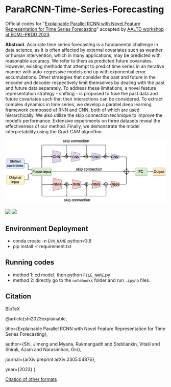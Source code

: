 # ParaRCNN-Time-Series-Forecasting
Official codes for "[Explainable Parallel RCNN with Novel Feature Representation for Time Series Forecasting](https://arxiv.org/abs/2305.04876)" accepted by [AALTD workshop at ECML-PKDD 2023](https://ecml-aaltd.github.io/aaltd2023/).

<strong>Abstract</strong>. Accurate time series forecasting is a fundamental challenge in data science, as it is often affected by external covariates such as weather
or human intervention, which in many applications, may be predicted with reasonable accuracy. We refer to them as predicted future covariates.
However, existing methods that attempt to predict time series in an iterative manner with auto-regressive models end up with exponential
error accumulations. Other strategies that consider the past and future in the encoder and decoder respectively limit themselves by dealing with
the past and future data separately. To address these limitations, a novel feature representation strategy - shifting - is proposed to fuse the past
data and future covariates such that their interactions can be considered. To extract complex dynamics in time series, we develop a parallel deep
learning framework composed of RNN and CNN, both of which are used hierarchically. We also utilize the skip connection technique
to improve the model’s performance. Extensive experiments on three datasets reveal the effectiveness of our method. Finally, we demonstrate
the model interpretability using the Grad-CAM algorithm.

<div align="left">
<img src="https://github.com/JimengShi/ParaRCNN-Time-Series-Forecasting/blob/main/figures/model_framework.png" alt="model_framework.png" >
</div>

<img src="[rnn_shift.png](https://github.com/JimengShi/ParaRCNN-Time-Series-Forecasting/blob/main/figures/model_rnn_shift.png)" width="425"/> <img src="[cnn_shift.png](https://github.com/JimengShi/ParaRCNN-Time-Series-Forecasting/blob/main/figures/model_cnn_shift.png)" width="425"/> 

## Environment Deployment
- conda create -n `EVN_NAME` python=3.8
- pip install -r requirement.txt

## Running codes
- method 1: cd model, then python `FILE_NAME`.py
- method 2: directly go to the `notebooks` folder and run `.ipynb` files.

## Citation
BibTeX

@article{shi2023explainable,

  title={Explainable Parallel RCNN with Novel Feature Representation for Time Series Forecasting},
  
  author={Shi, Jimeng and Myana, Rukmangadh and Stebliankin, Vitalii and Shirali, Azam and Narasimhan, Giri},
  
  journal={arXiv preprint arXiv:2305.04876},
  
  year={2023}
}

[Citation of other formats](https://scholar.google.com/scholar?hl=en&as_sdt=0%2C10&q=Explainable+Parallel+RCNN+with+Novel+Feature+Representation+for+Time+Series+Forecasting&btnG=#d=gs_cit&t=1690224560627&u=%2Fscholar%3Fq%3Dinfo%3AcVxubsFTkIYJ%3Ascholar.google.com%2F%26output%3Dcite%26scirp%3D0%26hl%3Den)
